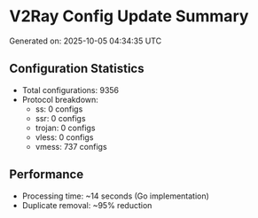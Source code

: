 # V2Ray Config Update Summary
Generated on: 2025-10-05 04:34:35 UTC

## Configuration Statistics
- Total configurations: 9356
- Protocol breakdown:
  - ss: 0 configs
  - ssr: 0 configs
  - trojan: 0 configs
  - vless: 0 configs
  - vmess: 737 configs

## Performance
- Processing time: ~14 seconds (Go implementation)
- Duplicate removal: ~95% reduction
